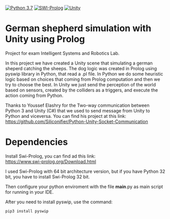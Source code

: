 [![Python 3.7](https://img.shields.io/badge/Python->=3.7-blue.svg)](https://www.python.org/downloads/release/python-370/)
[![SWI-Prolog](https://img.shields.io/badge/Prolog-SWIProlog-red.svg)](https://www.swi-prolog.org/Download.html)
[![Unity](https://img.shields.io/badge/Unity-2019.4.15f1-green.svg)](https://unity.com/)

# German shepherd simulation with Unity using Prolog
Project for exam Intelligent Systems and Robotics Lab.

In this project we have created a Unity scene that simulating a german sheperd catching the sheeps. The dog logic was created in Prolog using pyswip library in Python, that read a .pl file.
In Python we do some heuristic logic based on choices that coming from Prolog computation and then we try to choose the best.
In Unity we just send the perception of the world based on sensors, created by the colliders as a triggers, and execute the action coming from Python.

Thanks to Youssef Elashry for the Two-way communication between Python 3 and Unity (C#) that we used to send message from Unity to Python and viceversa.
You can find his project at this link: <br>
https://github.com/Siliconifier/Python-Unity-Socket-Communication

<h1>Dependencies</h1>

Install Swi-Prolog, you can find ad this link: <br>
https://www.swi-prolog.org/Download.html

I used Swi-Prolog with 64 bit architecture version, but if you have Python 32 bit, you have to install Swi-Prolog 32 bit.

Then configure your python enviroment with the file __main__.py as main script for running in your IDE.

After you need to install pyswip, use the command:

```markdown
pip3 install pyswip
```
